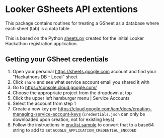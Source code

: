# Looker GSheets API extentions

This package contains routines for treating a GSheet as a database where each sheet (tab) is a data table.

This is based on the Python [sheets.py](/examples/python/hackathon_app/sheets.py) created for the initial Looker Hackathon registration application.

## Getting your GSheet credentials

1. Open your personal https://sheets.google.com account and find your "Hackathons DB - Local" sheet
1. Click `share` and see what service account email you shared it with
1. Go to https://console.cloud.google.com/
1. Choose the appropriate project from the dropdown at top
1. Click the upper left hamburger menu | Service Accounts
1. Select the account from step 1
1. Create a new key per https://cloud.google.com/iam/docs/creating-managing-service-account-keys (`credentials.json` can only be downloaded upon creation, not for existing keys)
1. Follow the instructions in [env.list.sample](/examples/python/hackathon_app/env.list.sample) to convert that to a base64 string to add to set `GOOGLE_APPLICATION_CREDENTIAL_ENCODED`
